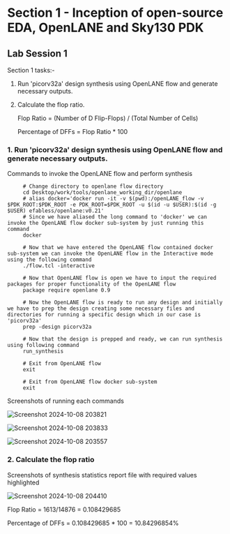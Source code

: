 # Section 1 - Inception of open-source EDA, OpenLANE and Sky130 PDK
## Lab Session 1
Section 1 tasks:-
1. Run 'picorv32a' design synthesis using OpenLANE flow and generate necessary outputs.
2. Calculate the flop ratio.
   
   Flop Ratio = (Number of D Flip-Flops) / (Total Number of Cells)
   
   Percentage of DFFs = Flop Ratio * 100
   
### 1. Run 'picorv32a' design synthesis using OpenLANE flow and generate necessary outputs.
Commands to invoke the OpenLANE flow and perform synthesis
   
         # Change directory to openlane flow directory
         cd Desktop/work/tools/openlane_working_dir/openlane
         # alias docker='docker run -it -v $(pwd):/openLANE_flow -v $PDK_ROOT:$PDK_ROOT -e PDK_ROOT=$PDK_ROOT -u $(id -u $USER):$(id -g $USER) efabless/openlane:v0.21'
         # Since we have aliased the long command to 'docker' we can invoke the OpenLANE flow docker sub-system by just running this command
         docker
   
         # Now that we have entered the OpenLANE flow contained docker sub-system we can invoke the OpenLANE flow in the Interactive mode using the following command
         ./flow.tcl -interactive

         # Now that OpenLANE flow is open we have to input the required packages for proper functionality of the OpenLANE flow
         package require openlane 0.9

         # Now the OpenLANE flow is ready to run any design and initially we have to prep the design creating some necessary files and directories for running a specific design which in our case is 'picorv32a'
         prep -design picorv32a

         # Now that the design is prepped and ready, we can run synthesis using following command
         run_synthesis

         # Exit from OpenLANE flow
         exit

         # Exit from OpenLANE flow docker sub-system
         exit

   Screenshots of running each commands
   
   ![Screenshot 2024-10-08 203821](https://github.com/user-attachments/assets/56af8e5b-3948-47af-b3ca-8e3b5b024a3a)
   
   ![Screenshot 2024-10-08 203833](https://github.com/user-attachments/assets/851df45e-70c2-45c2-9304-f5e5abf198b9)
   
   ![Screenshot 2024-10-08 203557](https://github.com/user-attachments/assets/2c15dcc9-07d2-4d09-8bce-1b69156fc55b)

   ### 2. Calculate the flop ratio
   
   Screenshots of synthesis statistics report file with required values highlighted
   
   ![Screenshot 2024-10-08 204410](https://github.com/user-attachments/assets/569e57ac-d9e5-48fe-bd0e-71414f59064d)
   
   Flop Ratio = 1613/14876 = 0.108429685
   
   Percentage of DFFs = 0.108429685 * 100 = 10.84296854%




   
